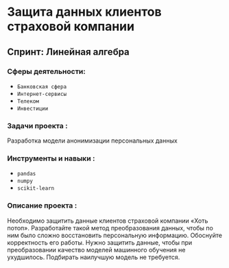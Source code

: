 # Защита данных клиентов страховой компании

## Спринт: Линейная алгебра

### Сферы деятельности:

- `Банковская сфера`
- `Интернет-сервисы`
- `Телеком`
- `Инвестиции`

### Задачи проекта : 

Разработка модели анонимизации персональных данных

### Инструменты и навыки :

- `pandas`
- `numpy`
- `scikit-learn`

### Описание проекта :

Необходимо защитить данные клиентов страховой компании «Хоть потоп». Разработайте такой метод преобразования данных, чтобы по ним было сложно восстановить персональную информацию. Обоснуйте корректность его работы. Нужно защитить данные, чтобы при преобразовании качество моделей машинного обучения не ухудшилось. Подбирать наилучшую модель не требуется.